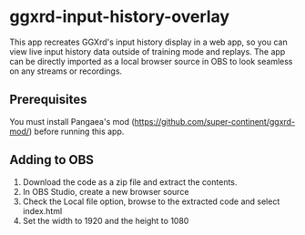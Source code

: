 # ggxrd-input-history-overlay
This app recreates GGXrd's input history display in a web app, so you can view live input history data outside of training mode and replays. The app can be directly imported as a local browser source in OBS to look seamless on any streams or recordings. 

## Prerequisites 

You must install Pangaea's mod (https://github.com/super-continent/ggxrd-mod/) before running this app.

## Adding to OBS

1) Download the code as a zip file and extract the contents.
2) In OBS Studio, create a new browser source
3) Check the Local file option, browse to the extracted code and select index.html
4) Set the width to 1920 and the height to 1080
